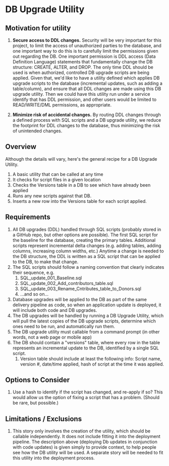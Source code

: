 # DB Upgrade Utility
## Motivation for utility

1. **Secure access to DDL changes.**  Security will be very important for this project, to limit the access of unauthorized parties to the database, and one important way to do this is to carefully limit the permissions given out regarding the DB.  One important permission is DDL access (Data Definition Language) statements that fundamentally change the DB structure:  CREATE, ALTER, and DROP.
The only time DDL should be used is when authorized, controlled DB upgrade scripts are being applied.  Given that, we'd like to have a utility defined which applies DB upgrade scripts to the database (incremental updates, such as adding a table/column), and ensure that all DDL changes are made using this DB upgrade utility. Then we could have this utility run under a service identify that has DDL permission, and other users would be limited to READ/WRITE/DML permissions, as appropriate.

2. **Minimize risk of accidental changes.**  By routing DDL changes through a defined process with SQL scripts and a DB upgrade utility, we reduce the footprint for DDL changes to the database, thus minimizing the risk of unintended changes.

## Overview
Although the details will vary, here's the general recipe for a DB Upgrade Utility.
1. A basic utility that can be called at any time
1. It checks for script files in a given location
1. Checks the Versions table in a DB to see which have already been applied
1. Runs any new scripts against that DB.  
1. Inserts a new row into the Versions table for each script applied.

## Requirements
1. All DB upgrades (DDL) handled through SQL scripts (probably stored in a GitHub repo, but other options are possible).  The first SQL script for the baseline for the database, creating the primary tables.  Additional scripts represent incremental delta changes (e.g. adding tables, adding columns, increasing column widths, etc.)  Anytime a change is needed to the DB structure, the DDL is written as a SQL script that can be applied to the DB, to make that change.
1. The SQL scripts should follow a naming convention that clearly indicates their sequence, e.g.  
   1. SQL_update_001_Baseline.sql
   1. SQL_update_002_Add_contributors_table.sql
   1. SQL_update_003_Rename_Cntributes_table_to_Donors.sql
   1. ...and so on...
1. Database upgrades will be applied to the DB as part of the same delivery pipeline as code, so when an application update is deployed, it will include both code and DB upgrades. 
1. The DB upgrades will be handled by running a DB Upgrade Utility, which will pull the latest copies of the DB upgrade scripts, determine which ones need to be run, and automatically run them.
1. The DB upgrade utility must callable from a command prompt (in other words, not a web page or mobile app)
1. The DB should contain a "versions" table, where every row in the table represents an incremental update to the DB, identified by a single SQL script.
   1. Version table should include at least the following info:  Script name, version #, date/time applied, hash of script at the time it was applied.

## Options to Consider
1. Use a hash to identify if the script has changed, and re-apply if so?  This would allow us the option of fixing a script that has a problem.  (Should be rare, but possible.)

## Limitations / Exclusions
1. This story only involves the creation of the utility, which should be callable independently.  It does not include fitting it into the deployment pipeline.  The description above (deploying Db updates in conjunction with code updates) is given simply to provide context, to help people see how the DB utility will be used.  A separate story will be needed to fit this utility into the deployment process.  

